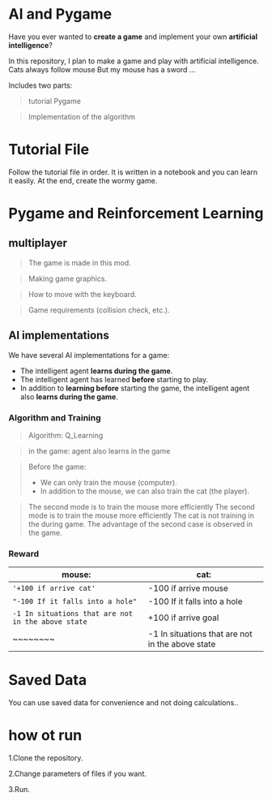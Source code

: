 # AI and Pygame

Have you ever wanted to **create a game** and implement your own **artificial intelligence**?

In this repository, I plan to make a game and play with artificial intelligence. Cats always follow mouse But my mouse has a sword ...

Includes two parts:
> tutorial Pygame

> Implementation of the algorithm

# Tutorial File

Follow the tutorial file in order. It is written in a notebook and you can learn it easily. At the end, create the wormy game.

# Pygame and Reinforcement Learning

## multiplayer

>The game is made in this mod.

>Making game graphics.

>How to move with the keyboard.

>Game requirements (collision check, etc.).

## AI implementations

We have several AI implementations for a game:

- The intelligent agent **learns during the game**.
- The intelligent agent has learned **before** starting to play.
- In addition to **learning before** starting the game, the intelligent agent also **learns during the game**.

### Algorithm and Training

>Algorithm: Q_Learning

>in the game: agent also learns in the game

>Before the game:
>- We can only train the mouse (computer).
>- In addition to the mouse, we can also train the cat (the player).
> 

> The second mode is to train the mouse more efficiently The second mode is to train the mouse more efficiently
The cat is not training in the during game.
The advantage of the second case is observed in the game.

### Reward

|mouse:                                             |cat:                         |
|---------------------------------------------------|-----------------------------|
|`'+100 if arrive cat'`                             |-100 if arrive mouse            |
|`"-100 If it falls into a hole"`                   |-100 If it falls into a hole            |
|`-1 In situations that are not in the above state` |+100 if arrive goal|
 |~~~~~~~~|-1 In situations that are not in the above state|


# Saved Data

You can use saved data for convenience and not doing calculations..

# how ot run

1.Clone the repository.

2.Change parameters of  files if you want.

3.Run. 


